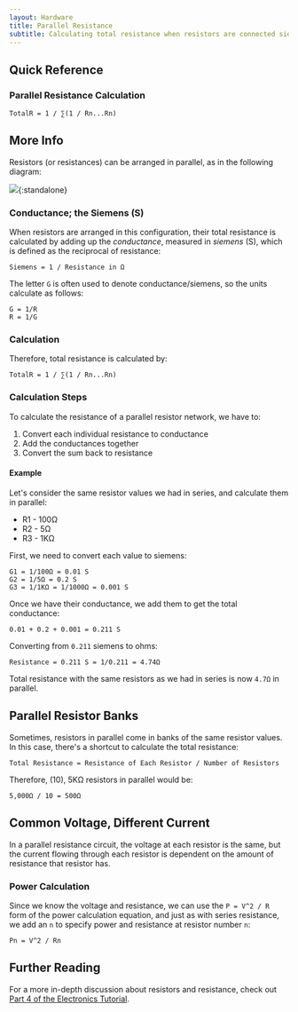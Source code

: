```yaml
---
layout: Hardware
title: Parallel Resistance
subtitle: Calculating total resistance when resistors are connected side-by-side.
---
```


## Quick Reference

### Parallel Resistance Calculation

```
TotalR = 1 / ∑(1 / Rn...Rn)
```

## More Info

Resistors (or resistances) can be arranged in parallel, as in the following diagram:

![](../../../../Tutorials/Electronics/Part4/Resistors_in_Parallel.svg){:standalone}

### Conductance; the Siemens (S)

When resistors are arranged in this configuration, their total resistance is calculated by adding up the _conductance_, measured in _siemens_ (S), which is defined as the reciprocal of resistance:

`Siemens = 1 / Resistance in Ω`

The letter `G` is often used to denote conductance/siemens, so the units calculate as follows:

```
G = 1/R
R = 1/G
```

### Calculation

Therefore, total resistance is calculated by:

```
TotalR = 1 / ∑(1 / Rn...Rn)
```

### Calculation Steps

To calculate the resistance of a parallel resistor network, we have to:

 1. Convert each individual resistance to conductance
 2. Add the conductances together
 3. Convert the sum back to resistance

#### Example

Let's consider the same resistor values we had in series, and calculate them in parallel:

 * R1 - 100Ω
 * R2 - 5Ω
 * R3 - 1KΩ

First, we need to convert each value to siemens:

```
G1 = 1/100Ω = 0.01 S
G2 = 1/5Ω = 0.2 S
G3 = 1/1KΩ = 1/1000Ω = 0.001 S
```

Once we have their conductance, we add them to get the total conductance:

```
0.01 + 0.2 + 0.001 = 0.211 S
```

Converting from `0.211` siemens to ohms:

```
Resistance = 0.211 S = 1/0.211 = 4.74Ω
```

Total resistance with the same resistors as we had in series is now `4.7Ω` in parallel.

## Parallel Resistor Banks

Sometimes, resistors in parallel come in banks of the same resistor values. In this case, there's a shortcut to calculate the total resistance:

```
Total Resistance = Resistance of Each Resistor / Number of Resistors
```

Therefore, (10), 5KΩ resistors in parallel would be:

```
5,000Ω / 10 = 500Ω
```

## Common Voltage, Different Current

In a parallel resistance circuit, the voltage at each resistor is the same, but the current flowing through each resistor is dependent on the amount of resistance that resistor has.

### Power Calculation

Since we know the voltage and resistance, we can use the `P = V^2 / R` form of the power calculation equation, and just as with series resistance, we add an `n` to specify power and resistance at resistor number `n`:

```
Pn = V^2 / Rn
```

## Further Reading

For a more in-depth discussion about resistors and resistance, check out [Part 4 of the Electronics Tutorial](/Hardware/Tutorials/Electronics/Part4/Resistance/).
